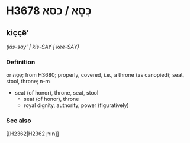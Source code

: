 # H3678 כִּסֵּא / כסא

## kiççêʼ

_(kis-say' | kis-SAY | kee-SAY)_

### Definition

or כִּסֵּה; from H3680; properly, covered, i.e., a throne (as canopied); seat, stool, throne; n-m

- seat (of honor), throne, seat, stool
  - seat (of honor), throne
  - royal dignity, authority, power (figuratively)

### See also

[[H2362|H2362 חורן]]
